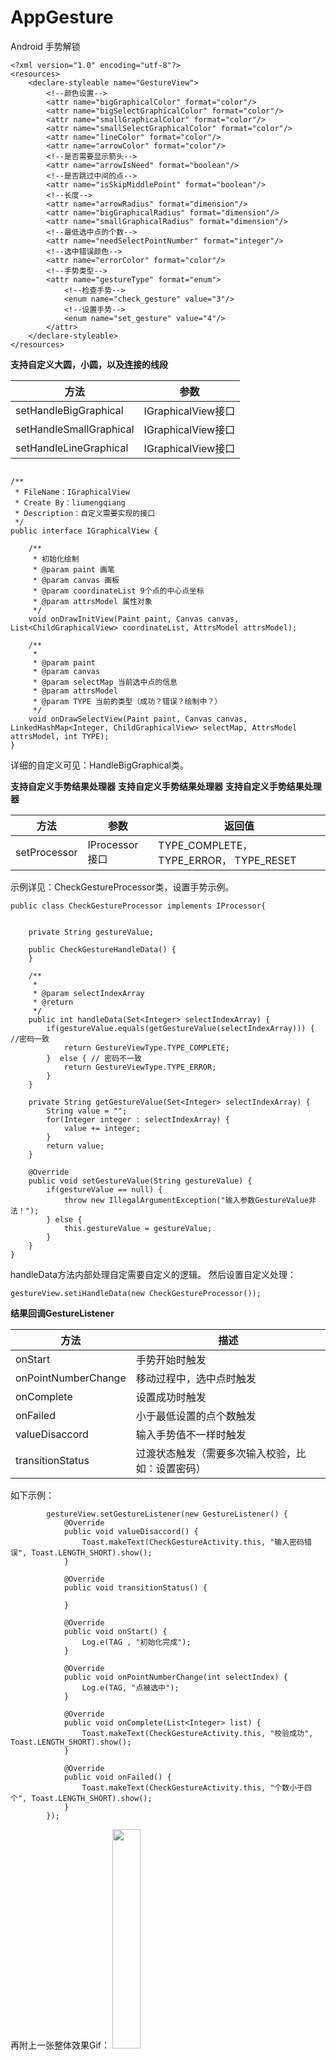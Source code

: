 # AppGesture 
Android 手势解锁

```
<?xml version="1.0" encoding="utf-8"?>
<resources>
    <declare-styleable name="GestureView">
        <!--颜色设置-->
        <attr name="bigGraphicalColor" format="color"/>
        <attr name="bigSelectGraphicalColor" format="color"/>
        <attr name="smallGraphicalColor" format="color"/>
        <attr name="smallSelectGraphicalColor" format="color"/>
        <attr name="lineColor" format="color"/>
        <attr name="arrowColor" format="color"/>
        <!--是否需要显示箭头-->
        <attr name="arrowIsNeed" format="boolean"/>
        <!--是否跳过中间的点-->
        <attr name="isSkipMiddlePoint" format="boolean"/>
        <!--长度-->
        <attr name="arrowRadius" format="dimension"/>
        <attr name="bigGraphicalRadius" format="dimension"/>
        <attr name="smallGraphicalRadius" format="dimension"/>
        <!--最低选中点的个数-->
        <attr name="needSelectPointNumber" format="integer"/>
        <!--选中错误颜色-->
        <attr name="errorColor" format="color"/>
        <!--手势类型-->
        <attr name="gestureType" format="enum">
        	<!--检查手势-->
            <enum name="check_gesture" value="3"/>
            <!--设置手势-->
            <enum name="set_gesture" value="4"/>
        </attr>
    </declare-styleable>
</resources>
```

**支持自定义大圆，小圆，以及连接的线段**

|方法|参数  |
|--|--|
| setHandleBigGraphical | IGraphicalView接口 |
| setHandleSmallGraphical | IGraphicalView接口 |
| setHandleLineGraphical | IGraphicalView接口 |

```

/**
 * FileName：IGraphicalView
 * Create By：liumengqiang
 * Description：自定义需要实现的接口
 */
public interface IGraphicalView {

    /**
     * 初始化绘制
     * @param paint 画笔
     * @param canvas 画板
     * @param coordinateList 9个点的中心点坐标
     * @param attrsModel 属性对象
     */
    void onDrawInitView(Paint paint, Canvas canvas, List<ChildGraphicalView> coordinateList, AttrsModel attrsModel);

    /**
     * 
     * @param paint
     * @param canvas
     * @param selectMap 当前选中点的信息
     * @param attrsModel
     * @param TYPE 当前的类型（成功？错误？绘制中？）
     */
    void onDrawSelectView(Paint paint, Canvas canvas, LinkedHashMap<Integer, ChildGraphicalView> selectMap, AttrsModel attrsModel, int TYPE);
}
```

详细的自定义可见：HandleBigGraphical类。

**支持自定义手势结果处理器**
**支持自定义手势结果处理器**
**支持自定义手势结果处理器**



|方法|参数  |返回值  |
|--|--|--|
| setProcessor | IProcessor接口 |TYPE_COMPLETE，TYPE_ERROR， TYPE_RESET|

示例详见：CheckGestureProcessor类，设置手势示例。

```
public class CheckGestureProcessor implements IProcessor{


    private String gestureValue;

    public CheckGestureHandleData() {
    }

    /**
     *
     * @param selectIndexArray
     * @return
     */
    public int handleData(Set<Integer> selectIndexArray) {
        if(gestureValue.equals(getGestureValue(selectIndexArray))) { //密码一致
            return GestureViewType.TYPE_COMPLETE;
        }  else { // 密码不一致
            return GestureViewType.TYPE_ERROR;
        }
    }

    private String getGestureValue(Set<Integer> selectIndexArray) {
        String value = "";
        for(Integer integer : selectIndexArray) {
            value += integer;
        }
        return value;
    }

    @Override
    public void setGestureValue(String gestureValue) {
        if(gestureValue == null) {
            throw new IllegalArgumentException("输入参数GestureValue非法！");
        } else {
            this.gestureValue = gestureValue;
        }
    }
}
```
handleData方法内部处理自定需要自定义的逻辑。
然后设置自定义处理：

```
gestureView.setiHandleData(new CheckGestureProcessor());
```


**结果回调GestureListener**

|方法|描述  |
|--|--|
| onStart | 手势开始时触发 |
| onPointNumberChange | 移动过程中，选中点时触发|
| onComplete | 设置成功时触发 |
| onFailed | 小于最低设置的点个数触发 |
| valueDisaccord | 输入手势值不一样时触发|
| transitionStatus |过渡状态触发（需要多次输入校验，比如：设置密码） |

如下示例：

```
        gestureView.setGestureListener(new GestureListener() {
            @Override
            public void valueDisaccord() {
                Toast.makeText(CheckGestureActivity.this, "输入密码错误", Toast.LENGTH_SHORT).show();
            }

            @Override
            public void transitionStatus() {

            }

            @Override
            public void onStart() {
                Log.e(TAG , "初始化完成");
            }

            @Override
            public void onPointNumberChange(int selectIndex) {
                Log.e(TAG, "点被选中");
            }

            @Override
            public void onComplete(List<Integer> list) {
                Toast.makeText(CheckGestureActivity.this, "校验成功", Toast.LENGTH_SHORT).show();
            }

            @Override
            public void onFailed() {
                Toast.makeText(CheckGestureActivity.this, "个数小于四个", Toast.LENGTH_SHORT).show();
            }
        });
```

再附上一张整体效果Gif：
<img src="https://s33.aconvert.com/convert/p3r68-cdx67/qjie9-vtpd1.gif" width='30%'></img>
 
